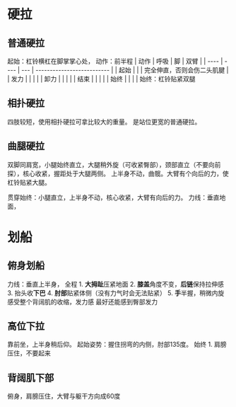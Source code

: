 # 硬拉
## 普通硬拉
起始：杠铃横杠在脚掌掌心处，
动作：前半程
| 动作 | 呼吸 | 脚  | 双臂                       |
| ---- | ---- | --- | -------------------------- |
| 起始 |      |     | 完全伸直，否则会伤二头肌腱 |
| 发力 |      |     |                            |
| 卸力 |      |     |                            |
| 结束 |      |     |                            |
| 始终 |      |     |                            |
始终：杠铃贴紧双腿
## 相扑硬拉
四肢较短，使用相扑硬拉可拿比较大的重量。
是站位更宽的普通硬拉。
## 曲腿硬拉
双脚同肩宽，小腿始终直立，大腿稍外旋（可收紧臀部），颈部直立（不要向前探），核心收紧，握距处于大腿两侧。
上半身不动，曲髋。大臂有个向后的力，使杠铃贴紧大腿。

贯穿始终：小腿直立，上半身不动，核心收紧，大臂有向后的力。
力线：垂直地面，
# 划船
## 俯身划船
力线：垂直上半身，
全程
	1. **大拇趾**压紧地面
	2. **膝盖**角度不变，**后链**保持拉伸感
	3. 抬头收**下巴**
	4. **肘部**贴紧体侧（没有力气时会无法贴紧）
	5. **手**半握，稍微内旋
感受整个背阔肌的收缩，发力感
最好还能感到臀部发力
## 高位下拉
靠前坐，上半身稍后仰。
起始姿势：握住拐弯的内侧，肘部135度。
始终
	1. 肩膀压住，不要起来

## 背阔肌下部
俯身，肩膀压住，大臂与躯干方向成60度